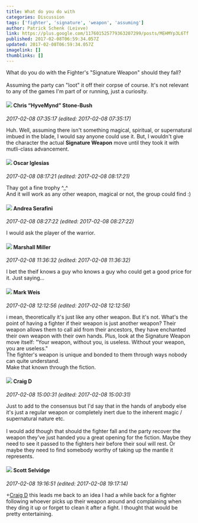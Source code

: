 ```yaml
---
title: What do you do with
categories: Discussion
tags: ['fighter', 'signature', 'weapon', 'assuming']
author: Patrick Schenk (Leivve)
link: https://plus.google.com/117601525779363207299/posts/MEHMYp3L6Tf
published: 2017-02-08T06:59:34.057Z
updated: 2017-02-08T06:59:34.057Z
imagelink: []
thumblinks: []
---
```


What do you do with the Fighter&#39;s &quot;Signature Weapon&quot; should they fall?<br /><br />Assuming the party can &quot;loot&quot; it off their corpse of course. It&#39;s not relevant to any of the games I&#39;m part of or running, just a curiosity.
<div id='comment z13ve3a42tq1vxy3s23mz1rpptj2tfjtt'>
  <h4><img src='{{site.baseurl}}//images/avatars/108053817066303198241_photo.jpg'> Chris “HyveMynd” Stone-Bush</h4>
      <p><cite>2017-02-08 07:35:17 (edited: 2017-02-08 07:35:17)</cite></p>
        <p>Huh. Well, assuming there isn&#39;t something magical, spiritual, or supernatural imbued in the blade, I would say anyone could use it. But, I wouldn&#39;t give the character the actual <b>Signature Weapon</b> move until they took it with mutli-class advancement.</p>
</div>
        

<div id='comment z13ve3a42tq1vxy3s23mz1rpptj2tfjtt'>
  <h4><img src='{{site.baseurl}}//images/avatars/109372144039403367253_photo.jpg'> Oscar Iglesias</h4>
      <p><cite>2017-02-08 08:17:21 (edited: 2017-02-08 08:17:21)</cite></p>
        <p>Thay got a fine trophy ^_^<br />And it will work as any other weapon, magical or not, the group could find :)</p>
</div>
        

<div id='comment z13ve3a42tq1vxy3s23mz1rpptj2tfjtt'>
  <h4><img src='{{site.baseurl}}//images/avatars/110285352867085036435_photo.jpg'> Andrea Serafini</h4>
      <p><cite>2017-02-08 08:27:22 (edited: 2017-02-08 08:27:22)</cite></p>
        <p>I would ask the player of the warrior.</p>
</div>
        

<div id='comment z13ve3a42tq1vxy3s23mz1rpptj2tfjtt'>
  <h4><img src='{{site.baseurl}}//images/avatars/113927217394445366066_photo.jpg'> Marshall Miller</h4>
      <p><cite>2017-02-08 11:36:32 (edited: 2017-02-08 11:36:32)</cite></p>
        <p>I bet the theif knows a guy who knows a guy who could get a good price for it. Just saying...</p>
</div>
        

<div id='comment z13ve3a42tq1vxy3s23mz1rpptj2tfjtt'>
  <h4><img src='{{site.baseurl}}//images/avatars/102532126904257134510_photo.jpg'> Mark Weis</h4>
      <p><cite>2017-02-08 12:12:56 (edited: 2017-02-08 12:12:56)</cite></p>
        <p>i mean, theoretically it&#39;s just like any other weapon. But it&#39;s not. What&#39;s the point of having a fighter if their weapon is just another weapon? Their weapon allows them to call aid from their ancestors, they have enchanted their own weapon with their own hands. Plus, look at the Signature Weapon move itself: &quot;Your weapon, without you, is useless. Without your weapon, you are useless.&quot;<br />The fighter&#39;s weapon is unique and bonded to them through ways nobody can quite understand.<br />Make that known through the fiction.</p>
</div>
        

<div id='comment z13ve3a42tq1vxy3s23mz1rpptj2tfjtt'>
  <h4><img src='{{site.baseurl}}//images/avatars/114622589140869156364_photo.jpg'> Craig D</h4>
      <p><cite>2017-02-08 15:00:31 (edited: 2017-02-08 15:00:31)</cite></p>
        <p>Just to add to the consensus but I&#39;d say that in the hands of anybody else it&#39;s just a regular weapon or completely inert due to the inherent magic / supernatural nature etc.<br /><br />I would add though that should the fighter fall and the party recover the weapon they&#39;ve just handed you a great opening for the fiction. Maybe they need to see it passed to the fighters heir before their soul will rest. Or maybe they need to find somebody worthy of taking up the mantle it represents.</p>
</div>
        

<div id='comment z13ve3a42tq1vxy3s23mz1rpptj2tfjtt'>
  <h4><img src='{{site.baseurl}}//images/avatars/102860402526090415450_photo.jpg'> Scott Selvidge</h4>
      <p><cite>2017-02-08 19:16:51 (edited: 2017-02-08 19:17:14)</cite></p>
        <p><span class="proflinkWrapper"><span class="proflinkPrefix">+</span><a class="proflink" href="https://plus.google.com/114622589140869156364" oid="114622589140869156364">Craig D</a></span>​ this leads me back to an idea I had a while back for a fighter following whoever picks up their weapon around and complaining when they ding it up or forget to clean it after a fight. I thought that would be pretty entertaining.</p>
</div>
        